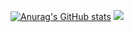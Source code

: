 [![Anurag's GitHub stats](https://github-readme-stats.vercel.app/api?username=AKEevee&show_icons=true&theme=tokyonight)](https://github.com/anuraghazra/github-readme-stats)
<img src="https://github-readme-streak-stats.herokuapp.com?user=txuyuan&theme=great-gatsby&hide_border=true&background=0e1116">
